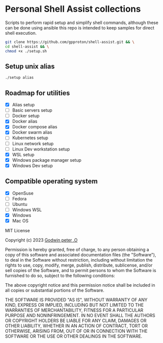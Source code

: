 # Personal Shell Assist collections

Scripts to perform rapid setup and simplify shell commands, although these can be done using ansible this repo is intended to keep samples for direct shell execution.

```bash
git clone https://github.com/gpproton/shell-assist.git && \
cd shell-assist && \
chmod +x ./setup.sh
```

## Setup unix alias

```bash
./setup alias
```

## Roadmap for utilities
- [x] Alias setup
- [ ] Basic servers setup
- [ ] Docker setup
- [x] Docker alias
- [x] Docker compose alias
- [x] Docker swarm alias
- [ ] Kubernetes setup
- [ ] Linux network setup
- [ ] Linux Dev workstation setup
- [x] WSL setup
- [x] Windows package manager setup
- [x] Windows Dev setup

## Compatible operating system
- [x] OpenSuse
- [ ] Fedora
- [ ] Ubuntu
- [ ] Windows WSL
- [x] Windows
- [x] Mac OS

MIT License

Copyright (c) 2023 [Godwin peter .O](mailto:me@godwin.dev)

Permission is hereby granted, free of charge, to any person obtaining a copy
of this software and associated documentation files (the "Software"), to deal
in the Software without restriction, including without limitation the rights
to use, copy, modify, merge, publish, distribute, sublicense, and/or sell
copies of the Software, and to permit persons to whom the Software is
furnished to do so, subject to the following conditions:

The above copyright notice and this permission notice shall be included in all
copies or substantial portions of the Software.

THE SOFTWARE IS PROVIDED "AS IS", WITHOUT WARRANTY OF ANY KIND, EXPRESS OR
IMPLIED, INCLUDING BUT NOT LIMITED TO THE WARRANTIES OF MERCHANTABILITY,
FITNESS FOR A PARTICULAR PURPOSE AND NONINFRINGEMENT. IN NO EVENT SHALL THE
AUTHORS OR COPYRIGHT HOLDERS BE LIABLE FOR ANY CLAIM, DAMAGES OR OTHER
LIABILITY, WHETHER IN AN ACTION OF CONTRACT, TORT OR OTHERWISE, ARISING FROM,
OUT OF OR IN CONNECTION WITH THE SOFTWARE OR THE USE OR OTHER DEALINGS IN THE
SOFTWARE.
